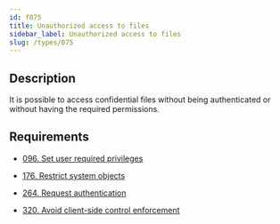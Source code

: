 ```yaml
---
id: f075
title: Unauthorized access to files
sidebar_label: Unauthorized access to files
slug: /types/075
---
```


## Description

It is possible to access confidential files without being authenticated
or without having the required permissions.

## Requirements

- [096. Set user required privileges](/criteria/authorization/096)

- [176. Restrict system objects](/criteria/data/176)

- [264. Request authentication](/criteria/authentication/264)

- [320. Avoid client-side control enforcement](/criteria/architecture/320)
